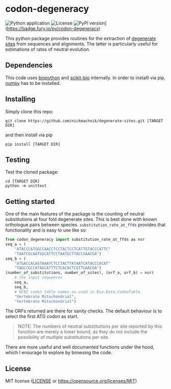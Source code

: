 
# codon-degeneracy
![Python application](https://github.com/nickmachnik/codon-degeneracy/workflows/Python%20application/badge.svg)
![License](https://img.shields.io/github/license/nickmachnik/codon-degeneracy)
![PyPI version](https://badge.fury.io/py/codon-degeneracy.svg)](https://badge.fury.io/py/codon-degeneracy)

This python package provides routines for the extraction of [degenerate sites](https://en.wikipedia.org/wiki/Codon_degeneracy) from sequences and alignments. The latter is particularly useful for estimations of rates of neutral evolution.

## Dependencies

This code uses [biopython](https://biopython.org/) and [scikit-bio](http://scikit-bio.org/) internally. In order to installl via pip, [numpy](https://numpy.org/) has to be installed.

## Installing

Simply clone this repo:

```
git clone https://github.com/nickmachnik/degenerate-sites.git [TARGET DIR]
```

and then install  via pip
```
pip install [TARGET DIR]
```

## Testing

Test the cloned package:
```
cd [TARGET DIR]
python -m unittest
```

## Getting started

One of the main features of the package is the counting of neutral substitutions at four fold degenerate sites.
This is best done with known orthologue pairs between species.
`substitution_rate_at_ffds` provides that functionality and is easy to use like so:
```python
from codon_degeneracy import substitution_rate_at_ffds as nsr
seq_a = (
    "ATACCCATGGCCAACCTCCTACTCCTCATTGTACCCATTC"
    "TAATCGCAATGGCATTCCTAATGCTTACCGAACGA")
seq_b = (
    "ATGACCACAGTAAATCTCCTACTTATAATCATACCCACAT"
    "TAGCCGCCATAGCATTTCTCACACTCGTTGAACGA")
(number_of_substitutions, number_of_sites), (orf_a, orf_b) = nsr(
    # the input sequences
    seq_a,
    seq_b,
    # NCBI codon table names as used in Bio.Data.CodonTable
    "Vertebrate Mitochondrial",
    "Vertebrate Mitochondrial")
```
The ORFs returned are there for sanity checks. The default behaviour is to select the first ATG codon
as start.

> NOTE: The numbers of neutral substitutions per site reported by this function are merely a lower bound,
> as they do not include the possibility of multiple substitutions per site.

There are more useful and well documented functions under the hood, which I enourage to explore by browsing the code.

## License

MIT license ([LICENSE](LICENSE.txt) or https://opensource.org/licenses/MIT)

<!-- 
End with an example of getting some data out of the system or using it for a little demo

## Running the tests

Explain how to run the automated tests for this system

### Break down into end to end tests

Explain what these tests test and why

```
Give an example
```

### And coding style tests

Explain what these tests test and why

```
Give an example
```

## Deployment

Add additional notes about how to deploy this on a live system

## Built With

* [Dropwizard](http://www.dropwizard.io/1.0.2/docs/) - The web framework used
* [Maven](https://maven.apache.org/) - Dependency Management
* [ROME](https://rometools.github.io/rome/) - Used to generate RSS Feeds

## Contributing

Please read [CONTRIBUTING.md](https://gist.github.com/PurpleBooth/b24679402957c63ec426) for details on our code of conduct, and the process for submitting pull requests to us.

## Versioning

We use [SemVer](http://semver.org/) for versioning. For the versions available, see the [tags on this repository](https://github.com/your/project/tags).

## Authors

* **Billie Thompson** - *Initial work* - [PurpleBooth](https://github.com/PurpleBooth)

See also the list of [contributors](https://github.com/your/project/contributors) who participated in this project.

## License

This project is licensed under the MIT License - see the [LICENSE.md](LICENSE.md) file for details

## Acknowledgments

* Hat tip to anyone whose code was used
* Inspiration
* etc

 -->
